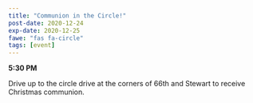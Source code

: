 ```yaml
---
title: "Communion in the Circle!"
post-date: 2020-12-24
exp-date: 2020-12-25
fawe: "fas fa-circle"
tags: [event]
---
```

**5:30 PM**

Drive up to the circle drive at the corners of 66th and Stewart to receive Christmas communion.